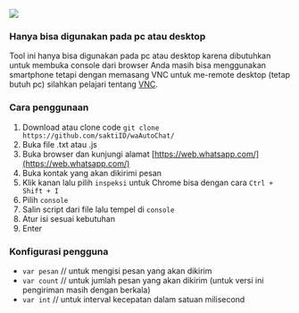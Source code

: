 ![](https://repository-images.githubusercontent.com/309846685/29bd9380-1e7c-11eb-8d54-c31d24b0fe83)

### Hanya bisa digunakan pada pc atau desktop
Tool ini hanya bisa digunakan pada pc atau desktop karena dibutuhkan untuk membuka console dari browser
Anda masih bisa menggunakan smartphone tetapi dengan memasang VNC untuk me-remote desktop (tetap butuh pc)
silahkan pelajari tentang [VNC](https://en.wikipedia.org/wiki/Virtual_Network_Computing).

### Cara penggunaan
1. Download atau clone code `git clone https://github.com/saktiID/waAutoChat/`
2. Buka file .txt atau .js
3. Buka browser dan kunjungi alamat [https://web.whatsapp.com/](https://web.whatsapp.com/)
4. Buka kontak yang akan dikirimi pesan
5. Klik kanan lalu pilih `inspeksi` untuk Chrome bisa dengan cara `Ctrl + Shift + I`
6. Pilih `console`
7. Salin script dari file lalu tempel di `console`
8. Atur isi sesuai kebutuhan
9. Enter

### Konfigurasi pengguna
* `var pesan` // untuk mengisi pesan yang akan dikirim
* `var count` // untuk jumlah pesan yang akan dikirim (untuk versi ini pengiriman masih dengan berkala)
* `var int` // untuk interval kecepatan dalam satuan milisecond

